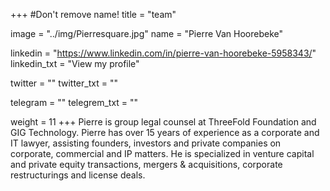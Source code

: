 +++
#Don't remove name!
title = "team"

image = "../img/Pierresquare.jpg"
name = "Pierre Van Hoorebeke"

linkedin = "https://www.linkedin.com/in/pierre-van-hoorebeke-5958343/"
linkedin_txt = "View my profile"

twitter = ""
twitter_txt = ""

telegram = ""
telegrem_txt = ""

weight = 11
+++
Pierre is group legal counsel at ThreeFold Foundation and GIG Technology. 
Pierre has over 15 years of experience as a corporate and IT lawyer, assisting founders, investors and private companies on corporate, commercial and IP matters. He is specialized in venture capital and private equity transactions, mergers & acquisitions, corporate restructurings and license deals.